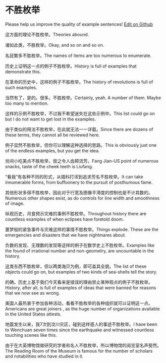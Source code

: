 # 不胜枚举

Please help us improve the quality of example sentences! [Edit on Github](https://github.com/jiyushe/jiyu-example-sentence-source/blob/main/chinese/bushengmeiju.md)

<p><span class="chinese">这方面的理论不胜枚举。</span><span class="english">Theories abound.</span></p>

<p><span class="chinese">诸如此类，不胜枚举。</span><span class="english">Okay, and so on and so on.</span></p>

<p><span class="chinese">名目繁多不胜枚举。</span><span class="english">The names of items are too numerous to enumerate.</span></p>

<p><span class="chinese">历史上证明这一点的例子不胜枚举。</span><span class="english">History is full of examples that demonstrate this.</span></p>

<p><span class="chinese">在革命的历史中，这样的例子不胜枚举。</span><span class="english">The history of revolutions is full of such examples.</span></p>

<p><span class="chinese">当然有了，是的。很多。不胜枚举。</span><span class="english">Certainly, yeah. A number of them. Maybe too many to mention.</span></p>

<p><span class="chinese">这样的示例不胜枚举，不过我不希望迷失在这些示例中。</span><span class="english">This list could go on but I do not want to get lost in the examples.</span></p>

<p><span class="chinese">由于类似的用法不胜枚举，在此就无法一一详载。</span><span class="english">Since there are dozens of these terms, they cannot all be reviewed here.</span></p>

<p><span class="chinese">例子显然不胜枚举，但你可以理解这种选择的思路。</span><span class="english">This is obviously just one of the endless examples, but you get the idea.</span></p>

<p><span class="chinese">坊间小吃美点不胜枚举，尝之令人齿颊流芳。</span><span class="english">Fang Jian-US point of numerous snacks, taste of the cheek teeth is Liufang.</span></p>

<p><span class="chinese">“看我”有各种不同的形式，从插科打诨到追求芳名不胜枚举。</span><span class="english">It can take innumerable forms, from buffoonery to the pursuit of posthumous fame.</span></p>

<p><span class="chinese">其他形状多得不胜枚举，因此对于行宽及图像平滑度的控制也是不计其数的。</span><span class="english">Numerous other shapes exist, as do controls for line width and smoothness of image.</span></p>

<p><span class="chinese">纵观历史，月食预示灾难的事例不胜枚举。</span><span class="english">Throughout history there are countless examples of when eclipses have foretold doom.</span></p>

<p><span class="chinese">噩梦般的紧急事件与灾难这样的事情不胜枚举。</span><span class="english">Things explode. These are the emergencies and disasters that we have nightmares about.</span></p>

<p><span class="chinese">负数的发现、无理数的发现等这样的例子在数学史上不胜枚举。</span><span class="english">Examples like the found of irrational number and non-geometry, are uncountable in the history.</span></p>

<p><span class="chinese">这类东西不胜枚举，但以两类海贝为例，即可盖其全貌。</span><span class="english">The list of these objects could go on, but examples of two kinds of sea-shells tell the story.</span></p>

<p><span class="chinese">的确，历史上基于我们今天看来是错误的理由禁止某种观点的例子不胜枚举。</span><span class="english">History, after all, is full of examples of ideas that were banned for reasons that we now see as wrong.</span></p>

<p><span class="chinese">美国人最热衷于参加各种活动，看看不胜枚举的各种组织就可以证明这一点。</span><span class="english">Americans are great joiners , as the huge number of organizations available in the United States attests.</span></p>

<p><span class="chinese">地震发生以来，我7次到汶川灾区，碰到这样感人的事迹不胜枚举。</span><span class="english">I have been to Wenchuan seven times since the earthquake and  witnessed countless touching scenes like this.</span></p>

<p><span class="chinese">由于在大英博物馆做研究的学者和名人不胜枚举，所以博物馆的阅览室名声斐然。</span><span class="english">The Reading Room of the Museum is famous for the number of scholars and notabilities who have studied in it.</span></p>

